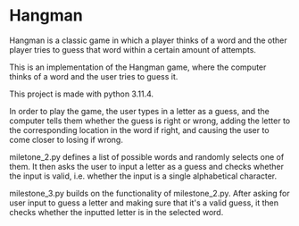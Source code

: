 # Hangman
Hangman is a classic game in which a player thinks of a word and the other player tries to guess that word within a certain amount of attempts.

This is an implementation of the Hangman game, where the computer thinks of a word and the user tries to guess it.

This project is made with python 3.11.4.

In order to play the game, the user types in a letter as a guess, and the computer tells them whether the guess is right or wrong, adding the letter to the corresponding location in the word if right, and causing the user to come closer to losing if wrong.

miletone_2.py defines a list of possible words and randomly selects one of them. It then asks the user to input a letter as a guess and checks whether the input is valid, i.e. whether the input is a single alphabetical character.

milestone_3.py builds on the functionality of milestone_2.py. After asking for user input to guess a letter and making sure that it's a valid guess, it then checks whether the inputted letter is in the selected word.
